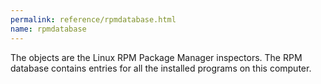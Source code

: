 ```yaml
---
permalink: reference/rpmdatabase.html
name: rpmdatabase
---
```


The <rpmdatabase> objects are the Linux RPM Package Manager inspectors. The RPM database contains entries for all the installed programs on this computer.